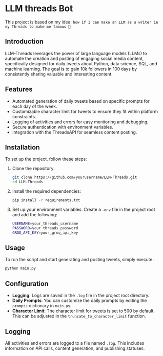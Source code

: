 # LLM threads Bot
This project is based on my idea: `how if I can make an LLM as a writer in my Threads to make me famous 🤣`

## Introduction
LLM-Threads leverages the power of large language models (LLMs) to automate the creation and posting of engaging social media content, specifically designed for daily tweets about Python, data science, SQL, and machine learning. The goal is to gain 10k followers in 100 days by consistently sharing valuable and interesting content.

## Features
- Automated generation of daily tweets based on specific prompts for each day of the week.
- Customizable character limit for tweets to ensure they fit within platform constraints.
- Logging of activities and errors for easy monitoring and debugging.
- Secure authentication with environment variables.
- Integration with the ThreadsAPI for seamless content posting.

## Installation
To set up the project, follow these steps:

1. Clone the repository:
    ```bash
    git clone https://github.com/yourusername/LLM-Threads.git
    cd LLM-Threads
    ```

2. Install the required dependencies:
    ```bash
    pip install -r requirements.txt
    ```

3. Set up your environment variables. Create a `.env` file in the project root and add the following:
    ```bash
    USERNAME=your_threads_username
    PASSWORD=your_threads_password
    GROQ_API_KEY=your_groq_api_key
    ```

## Usage
To run the script and start generating and posting tweets, simply execute:
```bash
python main.py
```

## Configuration
- **Logging**: Logs are saved in the `.log` file in the project root directory.
- **Daily Prompts**: You can customize the daily prompts by editing the `prompts` dictionary in `main.py`.
- **Character Limit**: The character limit for tweets is set to 500 by default. This can be adjusted in the `truncate_to_character_limit` function.

## Logging
All activities and errors are logged to a file named `.log`. This includes information on API calls, content generation, and publishing statuses.
